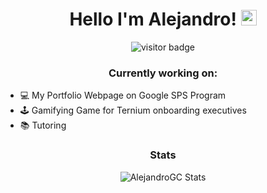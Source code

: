 <h1 align="center"> Hello I'm Alejandro! <img src="https://media.giphy.com/media/hvRJCLFzcasrR4ia7z/giphy.gif" width="25px"> </h1>

<div align="center">
<img src="https://visitor-badge.glitch.me/badge?page_id=${your.username}.${your.repo.id}." alt="visitor badge"/>
</div>

<h3 align="center">Currently working on:</h3>
<ul>
  	<li>💻 My Portfolio Webpage on Google SPS Program</li>
	<li>🕹️ Gamifying Game for Ternium onboarding executives</li>
	<li>📚 Tutoring</li>
</ul>

<div align="center">
<h3>Stats</h3>
<img alt="AlejandroGC Stats" src="https://github-readme-stats.vercel.app/api/top-langs/?username=AlejandroGC&show_icons=true&hide_border=true">
</div>






